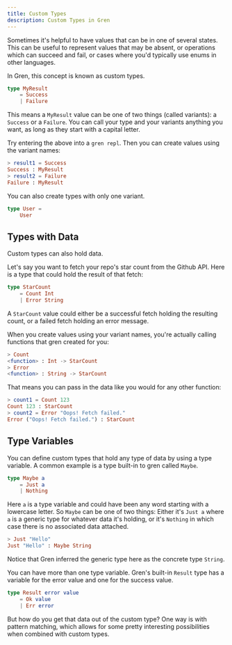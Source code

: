 ```yaml
---
title: Custom Types
description: Custom Types in Gren
---
```


Sometimes it's helpful to have values that can be in one of several states. This can be useful to represent values that may be absent, or operations which can succeed and fail, or cases where you'd typically use enums in other languages.

In Gren, this concept is known as custom types.

```elm
type MyResult
    = Success
    | Failure
```

This means a `MyResult` value can be one of two things (called variants): a `Success` or a `Failure`.
You can call your type and your variants anything you want, as long as they start with a capital letter.

Try entering the above into a `gren repl`.
Then you can create values using the variant names:

```elm frame=terminal
> result1 = Success
Success : MyResult
> result2 = Failure
Failure : MyResult
```

You can also create types with only one variant.

```elm
type User =
    User
```

## Types with Data

Custom types can also hold data.

Let's say you want to fetch your repo's star count from the Github API.
Here is a type that could hold the result of that fetch:

```elm
type StarCount
    = Count Int
    | Error String
```

A `StarCount` value could either be a successful fetch holding the resulting count, or a failed fetch holding an error message.

When you create values using your variant names, you're actually calling functions that gren created for you:

```elm frame=terminal
> Count
<function> : Int -> StarCount
> Error
<function> : String -> StarCount
```

That means you can pass in the data like you would for any other function:

```elm frame=terminal
> count1 = Count 123
Count 123 : StarCount
> count2 = Error "Oops! Fetch failed."
Error ("Oops! Fetch failed.") : StarCount
```

## Type Variables

You can define custom types that hold any type of data by using a type variable.
A common example is a type built-in to gren called `Maybe`.

```elm
type Maybe a
    = Just a
    | Nothing
```

Here `a` is a type variable and could have been any word starting with a lowercase letter.
So `Maybe` can be one of two things: Either it's `Just a` where `a` is a generic type for whatever data it's holding, or it's `Nothing` in which case there is no associated data attached.

```elm frame=terminal
> Just "Hello"
Just "Hello" : Maybe String
```

Notice that Gren inferred the generic type here as the concrete type `String`.

You can have more than one type variable.
Gren's built-in `Result` type has a variable for the error value and one for the success value.

```elm
type Result error value
    = Ok value
    | Err error
```

But how do you get that data out of the custom type?
One way is with pattern matching, which allows for some pretty interesting possibilities when combined with custom types.

